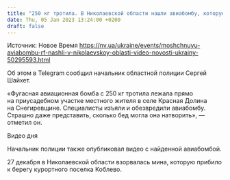 ```yaml
---
title: "250 кг тротила. В Николаевской области нашли авиабомбу, которую оккупанты сбросили на мирных жителей — видео"
date: Thu, 05 Jan 2023 13:24:00 +0200
draft: false
---
```

Источник: Новое Время https://nv.ua/ukraine/events/moshchnuyu-aviabombu-rf-nashli-v-nikolaevskoy-oblasti-video-novosti-ukrainy-50295593.html


Об этом в Telegram сообщил начальник областной полиции Сергей Шайхет.

«Фугасная авиационная бомба с 250 кг тротила лежала прямо на приусадебном участке местного жителя в селе Красная Долина на Снегиревщине. Специалисты изъяли и обезвредили авиабомбу. Страшно даже представить, сколько бед могла она натворить», — отметил он.

 Видео дня   

Начальник полиции также опубликовал видео с найденной авиабомбой.

27 декабря в Николаевской области взорвалась мина, которую прибило к берегу курортного поселка Коблево.

